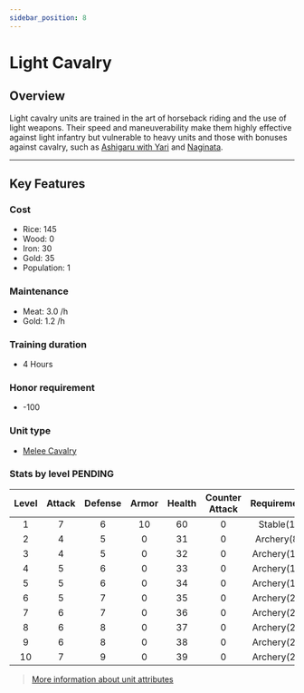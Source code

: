 ```yaml
---
sidebar_position: 8
---
```

# Light Cavalry

## Overview

Light cavalry units are trained in the art of horseback riding and the use of light weapons. Their speed and maneuverability make them highly effective against light infantry but vulnerable to heavy units and those with bonuses against cavalry, such as [Ashigaru with Yari](ashigaru-yari.md) and [Naginata](naginata.md).

---

## Key Features

### Cost
- Rice: 145
- Wood: 0
- Iron: 30
- Gold: 35
- Population: 1

### Maintenance
- Meat: 3.0 /h
- Gold: 1.2 /h

### Training duration
- 4 Hours

### Honor requirement
- -100

### Unit type
- [Melee Cavalry](../index.md#melee-cavalry)


### Stats by level PENDING

| Level | Attack | Defense | Armor | Health | Counter Attack | Requirement |
| :---: | :----: | :-----: | :---: | :----: | :------------: | :---------: |
|   1   |   7    |    6    |  10   |   60   |       0        |  Stable(1)  |
|   2   |   4    |    5    |   0   |   31   |       0        | Archery(8)  |
|   3   |   4    |    5    |   0   |   32   |       0        | Archery(12) |
|   4   |   5    |    6    |   0   |   33   |       0        | Archery(15) |
|   5   |   5    |    6    |   0   |   34   |       0        | Archery(17) |
|   6   |   5    |    7    |   0   |   35   |       0        | Archery(20) |
|   7   |   6    |    7    |   0   |   36   |       0        | Archery(22) |
|   8   |   6    |    8    |   0   |   37   |       0        | Archery(25) |
|   9   |   6    |    8    |   0   |   38   |       0        | Archery(27) |
|  10   |   7    |    9    |   0   |   39   |       0        | Archery(29) |

> [More information about unit attributes](../index.md#attributes)